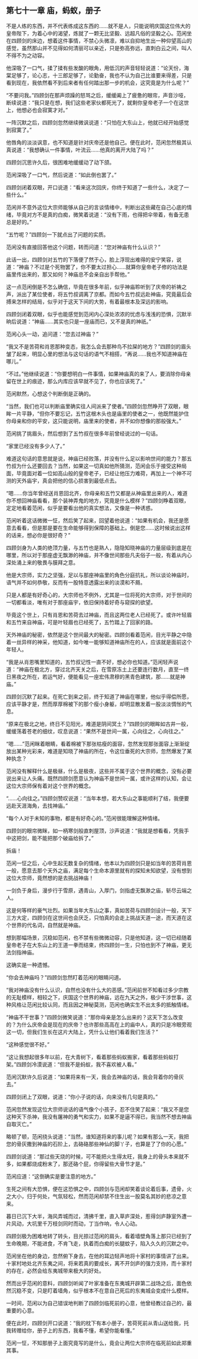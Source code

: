 ## 第七十一章 **庙，蚂蚁，册子**

不是人练的东西，并不代表练成这东西的……就不是人，只能说明庆国这位伟大的皇帝陛下，为着心中的渴望，炼就了一颗无比坚毅、远超凡俗的坚毅之心。范闲坐在四顾剑的床边，想着这件事情，不禁心头微凛，难以自抑地生出一种仰望高山的感觉，虽然那山并不见得如何清丽可以亲近，只是弥高弥远，直刺白云之间，叫人不得不为之动容。

他深吸了一口气，揉了揉有些发酸的眼角，用低沉的声音轻轻说道：“论天份，海棠足够了，论心志，十三郎足够了，论勤奋，我也不认为自己比谁要来得差，只是看到现在，我依然看不到后来者有任何踏出那一步的机会，这究竟是为什么呢？”

“不要问我。”四顾剑在那声烦躁的怒骂之后，缓缓阖上了疲惫的眼帘，声音沙哑，断续说道：“我只是在想，我们这些老家伙都死光了，就剩你皇帝老子一个在这世上，他想必也会寂寞才对。”

一阵沉默之后，四顾剑忽然继续微讽说道：“只怕在大东山上，他就已经开始感觉到寂寞了。”

他唇角的淡淡讽意，也不知道是针对庆帝还是他自己。便在此时，范闲忽然极其认真说道：“我想确认一件事情，叶流云……他真的离开大陆了吗？”

四顾剑沉思许久后，很困难地缓缓动了动下颌。

范闲深吸了一口气，然后说道：“如此倒也罢了。”

四顾剑闭着双眼，开口说道：“看来这次回庆，你终于知道了一些什么，决定了一些什么。”

范闲并不意外这位大宗师能够从自己的言谈情绪中，判断出这些藏在自己心底的情绪，毕竟对方不是真的白痴，微笑着说道：“没有下雨，也得把伞带着，有备无患总是好的。”

“五竹呢？”四顾剑一下就点出了问题的实质。

范闲没有直接回答他这个问题，转而问道：“您对神庙有什么认识？”

此话一出，四顾剑对五竹的下落便了然于心，脸上浮现出难得的安宁笑容，说道：“神庙？不过是个死物罢了，你不要太过担心……就算你皇帝老子修的功法是庙里传出来的，那又如何？神庙总不会亲自出手帮他。”

这一点范闲倒是不怎么确信，毕竟在很多年前，似乎神庙聆听到了庆帝的祈祷之声，派出了某位使者，将五竹叔调离了京都。而如今五竹叔远赴神庙，究竟最后会搏来怎样的结局，似乎对于这天下间的大势，有着最根本及深远的影响。

四顾剑闭着双眼，似乎也能感觉到范闲内心深处浓浓的忧虑与浅浅的恐惧，沉默半晌后说道：“神庙……其实也只是一座庙而已，又不是真的神祇。”

范闲心头一动，追问道：“您去过神庙？”

“我又不是苦荷和肖恩那种变态，我怎么会去那种鸟不拉屎的地方？”四顾剑的眉头皱了起来，明显心里的想法与这句话的语气不相搭，“再说……我也不知道神庙在哪儿。”

“不过。”他继续说道：“你要想明白一件事情，如果神庙真的来了人，要消除你母亲留在世上的痕迹，那么内库应该早就不见了，你也应该死了。”

范闲默然，心想这个判断倒是正确的。

“当然，我们也可以判断庙里确实往人间派来了使者。”四顾剑忽然睁开了双眼，眼眸一片平静，“但你不要忘记，五竹这根木头也是庙里的使者之一，他既然能护住你母亲和你的平安，这只能说明，庙里来的使者，并不如你想像的那般强大。”

范闲挑了挑眉头，然后想到了五竹叔在很多年前曾经说过的一句话。

“家里已经没有多少人了。”

难道这句话的意思就是说，神庙已经败落，并没有什么足以影响世间的能力？那五竹叔为什么还要回去？当然，如果这一切真如他所猜测，范闲会乐于接受这种局面，毕竟面对着一位如高山般的皇帝老子，已经让他压力难荷，再加上一个神不可测的天外庙宇，真会把他的信心损害到最低点去。

“嗯……你当年曾经送肖恩回北齐，你母亲和五竹又都是从神庙里出来的人，难道你不想回神庙看看，那个装神弄鬼的地方，究竟是什么模样？”四顾剑睁着双眼，定定地看着范闲，似乎是要看出他的真实想法，又像是一种诱惑。

范闲听着这话微微一怔，然后笑了起来，回望着他说道：“如果有机会，我还是愿意去看看，但是那是要在生命能够得到保障的基础上。倒是您……这时候说出这样的话来，想必你是很好奇？”

四顾剑身为人类的绝顶力量，与五竹也是熟人，隐隐知晓神庙的力量层级到底是在哪里，所以对于那座虚无飘渺的神庙，并不像世间那些凡夫俗子一般，有着从内心深处涌上来的敬畏与膜拜之意。

他是大宗师，实力之坚强，足以与那座神庙里的角色分庭抗礼，所以谈论神庙时，语气并不如何恭敬，反而有一股特意透露出来的淡漠和不屑。

只是人都是有好奇心的，大宗师也不例外，尤其是一位将死的大宗师，对于世间的一切都看淡，唯有对于那座庙宇，依旧保持着好奇与窥探的欲望。

毕竟这个世上，只有肖恩和苦荷去过神庙，而且这两位老人已经死了。或许叶轻眉和五竹来自神庙，可是叶轻眉也已经死了，五竹踏上了回家的路。

天外神庙的秘密，依然是这个世间最大的秘密。四顾剑看着范闲，目光平静之中隐着一丝异样的神采，他知道，如今唯一能够知道神庙所在的人，应该就是面前这个年轻人。

“我是从肖恩嘴里知道的，五竹叔记性一直不好，想必你也知道。”范闲轻声说道：“神庙在极北方，穿过北齐天关之后，在雪原冻土上还要连行数月，直至一终日黑夜之所在，若运气好，便能看见一座宏伟肃穆的黑青色建筑，那……就是神庙。”

四顾剑沉默了起来。在死亡到来之前，终于知道了神庙在哪里，他似乎得偿所愿，应该平静才是，然而厚厚棉被下的那个瘦小身躯，却明显散发着一股淡淡惆怅的气息。

“原来在极北之地，终日不见阳光，难道是阴间冥土？”四顾剑的眼眸如古井一般，缓缓荡着苍老的细纹，叹息说道：“果然不是世间一属，心向往之，心向往之。”

“嗯……”范闲眯着眼睛，看着棉被下那张枯瘦的面容，忽然发现那张面容上渐渐绽放出某种光彩来，难道是知晓了神庙的所在，令这位垂死的大宗师，忽然爆发了某种执念？

范闲没有解释什么是极昼，什么是极夜，这些并不属于这个世界的概念，没有必要说出来让人头痛。既然四顾剑愿意认为神庙不是世间一属，或许这样的认知，会让这位大宗师保有着对这个世界的概念。

“……心向往之。”四顾剑赞叹说道：“当年本想，若大东山之事能顺利了结，我便要远赴天涯海角，去找神庙。”

“每个人对于未知的事物，都是有好奇心的。”范闲很能理解这种情绪。

四顾剑的眼帘微眯，如一柄寒剑般直刺屋顶，沙声说道：“我就是想看看，凭我手中这把剑，能不能把那个破庙给拆了。”

拆庙！

范闲一怔之后，心中生起无数复杂的情绪，他本以为四顾剑只是如当年的苦荷肖恩一般，愿意去那个天外之庙，满足每个生命本源里就有的探知未知欲望，没有想到这位大宗师，竟然想的是去挑战神庙！

一剑负于身后，漫步行于雪原，遇青山，入厚门，剑指虚无飘渺之庙，斩尽云端之人。

这是何等样的豪气壮烈。如果当年大东山之事，真如苦荷与四顾剑设计一般，天下三方大定，四顾剑在这世间也会厌乏，只怕真的会走上挑战天道一途，而天道在这个世界的代名词，自然就是神庙。

想到那幅场景，沉稳如范闲，也不禁有些微微动容，只是他知道，这一切已经随着皇帝老子在大东山上的王道一拳而结束，终四顾剑一生，只怕也到不了神庙，更无法剑指神庙。

这确实是一种遗憾。

“你会去神庙吗？”四顾剑忽然盯着范闲的眼睛问道。

“我对神庙没有什么认识，自然也没有什么大的恶感。”范闲前世不知看过多少宗教的无耻模样，相较之下，庆国这个世界的神庙，远在九天之外，极少干涉世事，这种风格让范闲比较认同，而且因之神秘莫测，范闲也确实生不出太多的抵触情绪。

“神庙不干世事？”四顾剑微笑说道：“那你母亲是怎么出来的？这天下怎么改变的？为什么庆帝会是现在的庆帝？也许那些高高在上的庙中人，真的只是冷眼旁观这一切，但我们生长在这片大陆上，凭什么让他们看着我们生活？”

“这种感觉很不好。”

“这让我想起很多年以前，在大青树下，看着那些蚂蚁搬家，看着那些蚂蚁打架。”四顾剑冷漠说道：“但我不是蚂蚁，我不喜欢被人看。”

范闲沉默许久后说道：“如果将来有一天，我会去神庙的话，我会背着你的骨灰去。”

四顾剑闭上了双眼，说道：“你小子说的话，向来没有几句是真的。”

范闲忽然发现这位大宗师说话的语气像个小孩子，忍不住笑了起来：“我又不是您这种天下杀神，我没有屠神的勇气和实力，如果不是逼不得已，我当然不想去神庙自取灭亡。”

略顿了顿，范闲挠头说道：“当然，谁知道将来的事儿呢？如果有那么一天，我把您的骨灰撒到神庙的石阶上，去硌硌那些神仙的脚丫子，也算是了了你的心愿。”

四顾剑说道：“那过些天烧的时候，可不能把火生得太旺，我身上的骨头本来就不多，如果都烧成粉末了，那还硌个屁，你得留些大骨节才是。”

范闲应道：“这倒确实是要注意的地方。”

生死之间有大恐惧，便在这恐惧之中，四顾剑与范闲却笑着谈论着后事，遗骨，火之大小，归于何处，气氛轻松，然而范闲却禁不住生出一股莫名其妙的悲凉之意来。

暮日已沉下大半，海风弄城而过，清拂千里，直入草庐深处，惹得剑庐静室外遭一片风动，大坑里千万枝剑同时而动，丁当作响，令人心动。

四顾剑极为困难地转了转头，目光掠过范闲的肩头，看着墙壁角落上那只已经到了生命晚期，不能进食，不肯飞走，执着而白痴的长腿蚊子，陷入久久的沉默之中。

范闲坐在他的身边，忽然俯下身去，在他的耳边轻声地将十家村的事情讲了出来。十家村地处北齐东夷之间，将来若真的要成长，离不开剑庐的强力支持，而十家村的存在，必然会给东夷城带来极大的好处。

然而出乎范闲的意料，四顾剑听闻了叶家准备在东夷城开辟第二战场之后，面色依然沉稳不变，只是盯着墙角，似乎根本不在意自己死后的东夷城会变成什么模样。

一时间，范闲以为自己错误地判断了四顾剑临死前的心意，他曾经教过自己的，最重要的心意。

便在此时，四顾剑开口说道：“我的枕下有本小册子，苦荷死前从青山送给我，托我转赠给你，册子上的东西，我看不懂，希望你能看懂。”

范闲一怔，不知那册子上面究竟写的是什么，竟会让两位大宗师在临死前如此郑重其事。

